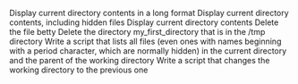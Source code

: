Display current directory contents in a long format
Display current directory contents, including hidden files
Display current directory contents
Delete the file betty
Delete the directory my_first_directory that is in the /tmp directory
Write a script that lists all files (even ones with names beginning with a period character, which are normally hidden) in the current directory and the parent of the working directory
Write a script that changes the working directory to the previous one
